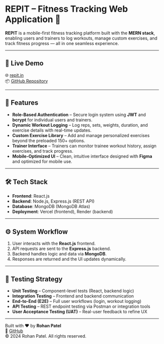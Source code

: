 # REPIT – Fitness Tracking Web Application 💪

**REPIT** is a mobile-first fitness tracking platform built with the **MERN stack**, enabling users and trainers to log workouts, manage custom exercises, and track fitness progress — all in one seamless experience.

---

## 🔗 Live Demo
🌐 [repit.in](https://repit.in)  
📦 [GitHub Repository](https://github.com/rhpatel2004/repit-workout-tracker)

---

## 🚀 Features

- **Role-Based Authentication** – Secure login system using **JWT** and **bcrypt** for individual users and trainers.
- **Dynamic Workout Logging** – Log reps, sets, weights, duration, and exercise details with real-time updates.
- **Custom Exercise Library** – Add and manage personalized exercises beyond the preloaded 150+ options.
- **Trainer Interface** – Trainers can monitor trainee workout history, assign exercises, and track progress.
- **Mobile-Optimized UI** – Clean, intuitive interface designed with **Figma** and optimized for mobile use.

---

## 🛠️ Tech Stack

- **Frontend**: React.js  
- **Backend**: Node.js, Express.js (REST API)  
- **Database**: MongoDB (MongoDB Atlas)  
- **Deployment**: Vercel (frontend), Render (backend)

---

## ⚙️ System Workflow

1. User interacts with the **React.js** frontend.
2. API requests are sent to the **Express.js** backend.
3. Backend handles logic and data via **MongoDB**.
4. Responses are returned and the UI updates dynamically.

---

## 🧪 Testing Strategy

- **Unit Testing** – Component-level tests (React, backend logic)
- **Integration Testing** – Frontend and backend communication
- **End-to-End (E2E)** – Full user workflows (login, workout logging)
- **API Testing** – REST endpoint testing via Postman or integration tools
- **User Acceptance Testing (UAT)** – Real-user feedback to refine UX

---

Built with ❤️ by **Rohan Patel**  
🔗 [GitHub](https://github.com/rhpatel2004)  
© 2024 Rohan Patel. All rights reserved.

